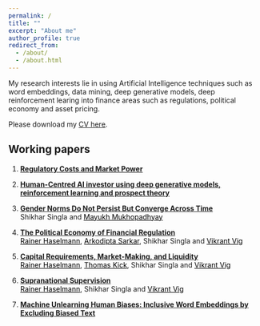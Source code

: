 ```yaml
---
permalink: /
title: ""
excerpt: "About me"
author_profile: true
redirect_from: 
  - /about/
  - /about.html
---
```

My research interests lie in using Artificial Intelligence techniques such as word embeddings, data mining, deep generative models, deep reinforcement learing into finance areas such as regulations, political economy and asset pricing. 

Please download my [CV here](https://shikharsingla.com/files/cv.pdf).

## Working papers

1. **[Regulatory Costs and Market Power](https://shikharsingla.com/files/reg_costs_market_power_ss.pdf)**

2. **[Human-Centred AI investor using deep generative models, reinforcement learning and prospect theory]()**

3. **[Gender Norms Do Not Persist But Converge Across Time](https://papers.ssrn.com/sol3/papers.cfm?abstract_id=4183488)**\
Shikhar Singla and <a href="https://www.london.edu/phd/profiles/mayukh-ketan-mukhopadhyay" style="color: black; text-decoration: underline;">Mayukh Mukhopadhyay</a>


4. **[The Political Economy of Financial Regulation](https://papers.ssrn.com/sol3/papers.cfm?abstract_id=4250919)**\
<a href="https://www.wiwi.uni-frankfurt.de/abteilungen/finance/lehrstuhl/professur-haselmann/rainer-haselmann.html" style="color: black; text-decoration: underline;">Rainer Haselmann</a>, <a href="https://sites.google.com/view/arkodiptasarkar/" style="color: black; text-decoration: underline;">Arkodipta Sarkar</a>, Shikhar Singla and <a href="https://www.vikrantvig.com/" style="color: black; text-decoration: underline;">Vikrant Vig</a>

5. **[Capital Requirements, Market-Making, and Liquidity](https://papers.ssrn.com/sol3/papers.cfm?abstract_id=4250896)**\
<a href="https://www.wiwi.uni-frankfurt.de/abteilungen/finance/lehrstuhl/professur-haselmann/rainer-haselmann.html" style="color: black; text-decoration: underline;">Rainer Haselmann</a>, <a href="https://www.bundesbank.de/en/thomas-kick" style="color: black; text-decoration: underline;">Thomas Kick</a>, Shikhar Singla and <a href="https://www.vikrantvig.com/" style="color: black; text-decoration: underline;">Vikrant Vig</a>


6. **[Supranational Supervision]()**\
<a href="https://www.wiwi.uni-frankfurt.de/abteilungen/finance/lehrstuhl/professur-haselmann/rainer-haselmann.html" style="color: black; text-decoration: underline;">Rainer Haselmann</a>, Shikhar Singla and <a href="https://www.vikrantvig.com/" style="color: black; text-decoration: underline;">Vikrant Vig</a>

7. **[Machine Unlearning Human Biases: Inclusive Word Embeddings by Excluding Biased Text](https://shikharsingla.com/files/debias_ss.pdf)**

